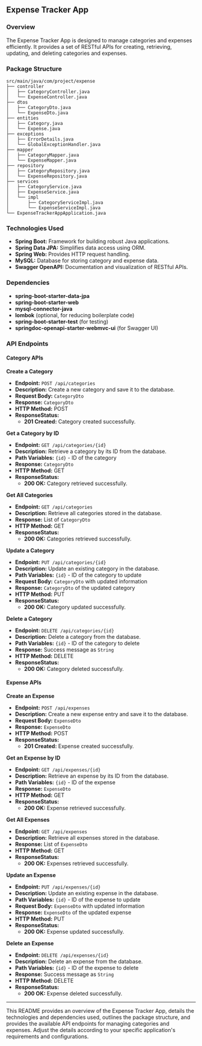 
## Expense Tracker App

### Overview

The Expense Tracker App is designed to manage categories and expenses efficiently. It provides a set of RESTful APIs for creating, retrieving, updating, and deleting categories and expenses.

### Package Structure

```
src/main/java/com/project/expense
├── controller
│   ├── CategoryController.java
│   └── ExpenseController.java
├── dtos
│   ├── CategoryDto.java
│   └── ExpenseDto.java
├── entities
│   ├── Category.java
│   └── Expense.java
├── exceptions
│   ├── ErrorDetails.java
│   └── GlobalExceptionHandler.java
├── mapper
│   ├── CategoryMapper.java
│   └── ExpenseMapper.java
├── repository
│   ├── CategoryRepository.java
│   └── ExpenseRepository.java
├── services
│   ├── CategoryService.java
│   ├── ExpenseService.java
│   └── impl
│       ├── CategoryServiceImpl.java
│       └── ExpenseServiceImpl.java
└── ExpenseTrackerAppApplication.java
```

### Technologies Used

- **Spring Boot:** Framework for building robust Java applications.
- **Spring Data JPA:** Simplifies data access using ORM.
- **Spring Web:** Provides HTTP request handling.
- **MySQL:** Database for storing category and expense data.
- **Swagger OpenAPI:** Documentation and visualization of RESTful APIs.

### Dependencies

- **spring-boot-starter-data-jpa**
- **spring-boot-starter-web**
- **mysql-connector-java**
- **lombok** (optional, for reducing boilerplate code)
- **spring-boot-starter-test** (for testing)
- **springdoc-openapi-starter-webmvc-ui** (for Swagger UI)

### API Endpoints

#### Category APIs

**Create a Category**

- **Endpoint:** `POST /api/categories`
- **Description:** Create a new category and save it to the database.
- **Request Body:** `CategoryDto`
- **Response:** `CategoryDto`
- **HTTP Method:** POST
- **ResponseStatus:** 
   - **201 Created:** Category created successfully.

**Get a Category by ID**

- **Endpoint:** `GET /api/categories/{id}`
- **Description:** Retrieve a category by its ID from the database.
- **Path Variables:** `{id}` - ID of the category
- **Response:** `CategoryDto`
- **HTTP Method:** GET
- **ResponseStatus:** 
   - **200 OK:** Category retrieved successfully.

**Get All Categories**

- **Endpoint:** `GET /api/categories`
- **Description:** Retrieve all categories stored in the database.
- **Response:** List of `CategoryDto`
- **HTTP Method:** GET
- **ResponseStatus:** 
   - **200 OK:** Categories retrieved successfully.

**Update a Category**

- **Endpoint:** `PUT /api/categories/{id}`
- **Description:** Update an existing category in the database.
- **Path Variables:** `{id}` - ID of the category to update
- **Request Body:** `CategoryDto` with updated information
- **Response:** `CategoryDto` of the updated category
- **HTTP Method:** PUT
- **ResponseStatus:** 
   - **200 OK:** Category updated successfully.

**Delete a Category**

- **Endpoint:** `DELETE /api/categories/{id}`
- **Description:** Delete a category from the database.
- **Path Variables:** `{id}` - ID of the category to delete
- **Response:** Success message as `String`
- **HTTP Method:** DELETE
- **ResponseStatus:** 
   - **200 OK:** Category deleted successfully.

#### Expense APIs

**Create an Expense**

- **Endpoint:** `POST /api/expenses`
- **Description:** Create a new expense entry and save it to the database.
- **Request Body:** `ExpenseDto`
- **Response:** `ExpenseDto`
- **HTTP Method:** POST
- **ResponseStatus:** 
   - **201 Created:** Expense created successfully.

**Get an Expense by ID**

- **Endpoint:** `GET /api/expenses/{id}`
- **Description:** Retrieve an expense by its ID from the database.
- **Path Variables:** `{id}` - ID of the expense
- **Response:** `ExpenseDto`
- **HTTP Method:** GET
- **ResponseStatus:** 
   - **200 OK:** Expense retrieved successfully.

**Get All Expenses**

- **Endpoint:** `GET /api/expenses`
- **Description:** Retrieve all expenses stored in the database.
- **Response:** List of `ExpenseDto`
- **HTTP Method:** GET
- **ResponseStatus:** 
   - **200 OK:** Expenses retrieved successfully.

**Update an Expense**

- **Endpoint:** `PUT /api/expenses/{id}`
- **Description:** Update an existing expense in the database.
- **Path Variables:** `{id}` - ID of the expense to update
- **Request Body:** `ExpenseDto` with updated information
- **Response:** `ExpenseDto` of the updated expense
- **HTTP Method:** PUT
- **ResponseStatus:** 
   - **200 OK:** Expense updated successfully.

**Delete an Expense**

- **Endpoint:** `DELETE /api/expenses/{id}`
- **Description:** Delete an expense from the database.
- **Path Variables:** `{id}` - ID of the expense to delete
- **Response:** Success message as `String`
- **HTTP Method:** DELETE
- **ResponseStatus:** 
   - **200 OK:** Expense deleted successfully.

---

This README provides an overview of the Expense Tracker App, details the technologies and dependencies used, outlines the package structure, and provides the available API endpoints for managing categories and expenses. Adjust the details according to your specific application's requirements and configurations.
